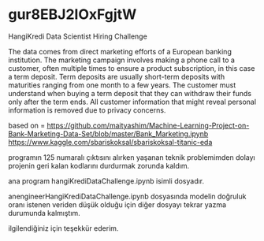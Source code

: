 # gur8EBJ2IOxFgjtW
HangiKredi Data Scientist Hiring Challenge


The data comes from direct marketing efforts of a European banking institution. The marketing campaign involves making a phone call to a customer, often multiple times to ensure a product subscription, in this case a term deposit. Term deposits are usually short-term deposits with maturities ranging from one month to a few years. The customer must understand when buying a term deposit that they can withdraw their funds only after the term ends. All customer information that might reveal personal information is removed due to privacy concerns.

based on =
https://github.com/maityashim/Machine-Learning-Project-on-Bank-Marketing-Data-Set/blob/master/Bank_Marketing.ipynb
https://www.kaggle.com/sbariskoksal/sbariskoksal-titanic-eda

programın 125 numaralı çıktısını alırken yaşanan teknik problemimden dolayı projenin geri kalan kodlarını durdurmak zorunda kaldım.

ana program hangiKrediDataChallenge.ipynb isimli dosyadır.

anengineerHangiKrediDataChallenge.ipynb dosyasında modelin doğruluk oranı istenen veriden düşük olduğu için diğer dosyayı tekrar yazma durumunda kalmıştım.

ilgilendiğiniz için teşekkür ederim.
